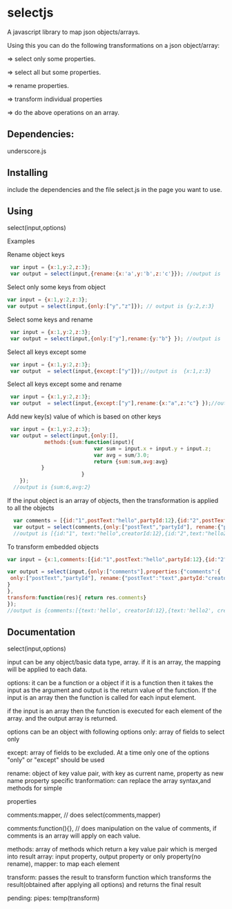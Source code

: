 selectjs
========

A javascript library to map json objects/arrays.

Using this you can do the following transformations on a json object/array:

 => select only some properties.
 
 => select all but some properties.

 => rename properties.

 => transform individual properties

 => do the above operations on an array.



Dependencies:
------------
underscore.js



Installing
----------
include the dependencies and the file select.js in the page you want to use.


Using
-----

select(input,options)

Examples

Rename object keys
```javascript
 var input = {x:1,y:2,z:3};
 var output = select(input,{rename:{x:'a',y:'b',z:'c'}}); //output is  {a:1,b:2,c:3}
````

Select only some keys from object
```javascript
var input = {x:1,y:2,z:3};
var output = select(input,{only:["y","z"]}); // output is {y:2,z:3}
````

Select some keys and rename
```javascript
 var input = {x:1,y:2,z:3};
 var output = select(input,{only:["y"],rename:{y:"b"} }); //output is  {b:2}
```

Select all keys except some
```javascript
 var input = {x:1,y:2,z:3};
 var output  = select(input,{except:["y"]});//output is  {x:1,z:3}
```

Select all keys except some and rename
```javascript
 var input = {x:1,y:2,z:3};
 var output  = select(input,{except:["y"],rename:{x:"a",z:"c"} });//output is  {b:1,c:3}
```

Add new key(s) value of which is based on other keys
```javascript         
 var input = {x:1,y:2,z:3};
 var output = select(input,{only:[],
            methods:{sum:function(input){ 
                            var sum = input.x + input.y + input.z;
                            var avg = sum/3.0;
                            return {sum:sum,avg:avg}
           } 
                        }
    });
  //output is {sum:6,avg:2}
```


If the input object is an array of objects, then the transformation is applied to all the objects
```javascript
  var comments = [{id:"1",postText:"hello",partyId:12},{id:"2",postText:"hello2",partyId:2}]
  var output = select(comments,{only:["postText","partyId"], rename:{"postText":"text",partyId:"creatorId"}});
  //output is [{id:"1", text:"hello",creatorId:12},{id:"2",text:"hello2",creatorId:2}]    
```

To transform embedded objects
```javascript
var input = {x:1,comments:[{id:"1",postText:"hello",partyId:12},{id:"2",postText:"hello2",partyId:2}]};

var output = select(input,{only:["comments"],properties:{"comments":{
 only:["postText","partyId"], rename:{"postText":"text",partyId:"creatorId"}
}
},
transform:function(res){ return res.comments}
});
//output is {comments:[{text:'hello', creatorId:12},{text:'hello2', creatorId:12}]} 
```




Documentation
-----
select(input,options)

input can be any object/basic data type, array. if it is an array, the mapping will be applied to each data.

options: it can be a function or a object
if it is a function then it takes the input as the argument and output is the return value of the function. If the input is an array then the function is called for each input element.

if the input is an array then the function is executed for each element of the array. and the output array is returned.

options can be an object with following options
only: array of fields to select only

except: array of fields to be excluded. At a time only one of the options "only" or "except" should be used

rename: object of key value pair, with key as current name, property as new name
property specific tranformation: can replace the array syntax,and methods for simple 

properties

comments:mapper, // does select(comments,mapper)

comments:function(){}, // does manipulation on the value of comments, if comments is an array will apply on each value.   

methods: array of methods which return a key value pair which is merged into result
array: input property, output property or only property(no rename), mapper: to map each element

transform: passes the result to transform function which transforms the result(obtained after applying all options) and returns the final result

pending: 
pipes: temp(transform)
   
   

